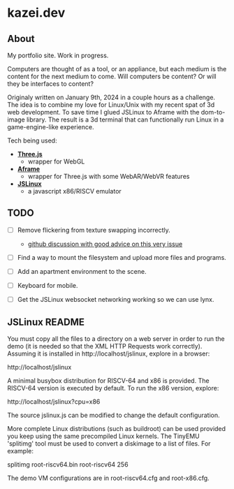 # kazei.dev

## About

My portfolio site. Work in progress. 

Computers are thought of as a tool, or an appliance, but each medium is the content for the next medium to come. Will computers be content? Or will they be interfaces to content?

Originaly written on January 9th, 2024 in a couple hours as a challenge. The idea is to combine my love for Linux/Unix with my recent spat of 3d web development. To save time I glued JSLinux to Aframe with the dom-to-image library. The result is a 3d terminal that can functionally run Linux in a game-engine-like experience. 

Tech being used:

- [**Three.js**](https://threejs.org/)
    - wrapper for WebGL
- [**Aframe**](https://aframe.io/)
    - wrapper for Three.js with some WebAR/WebVR features
- [**JSLinux**](https://bellard.org/jslinux/)
    - a javascript x86/RISCV emulator

## TODO

- [ ] Remove flickering from texture swapping incorrectly.
    - [github discussion with good advice on this very issue](https://github.com/mrdoob/three.js/issues/9337)
- [ ] Find a way to mount the filesystem and upload more files and programs.
- [ ] Add an apartment environment to the scene.
- [ ] Keyboard for mobile.
- [ ] Get the JSLinux websocket networking working so we can use lynx.


## JSLinux README

You must copy all the files to a directory on a web server in order to
run the demo (it is needed so that the XML HTTP Requests work
correctly). Assuming it is installed in http://localhost/jslinux,
explore in a browser:

http://localhost/jslinux

A minimal busybox distribution for RISCV-64 and x86 is provided. The
RISCV-64 version is executed by default. To run the x86 version,
explore:

http://localhost/jslinux?cpu=x86

The source jslinux.js can be modified to change the default
configuration.

More complete Linux distributions (such as buildroot) can be used
provided you keep using the same precompiled Linux kernels. The
TinyEMU 'splitimg' tool must be used to convert a diskimage to a list
of files. For example:

splitimg root-riscv64.bin root-riscv64 256

The demo VM configurations are in root-riscv64.cfg and root-x86.cfg.

